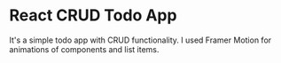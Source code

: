 
# React CRUD Todo App

It's a simple todo app with CRUD functionality. I used Framer Motion for animations of components and list items.


